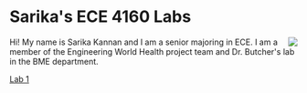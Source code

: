 # Sarika's ECE 4160 Labs

<img align="right" src="https://user-images.githubusercontent.com/123786420/215877446-004e6b2c-b8a6-4e5c-b380-2110ccacba58.jpg">

Hi! My name is Sarika Kannan and I am a senior majoring in ECE. I am a member of the Engineering World Health project team and Dr. Butcher's lab in the BME department.

[Lab 1](/lab1.md)



